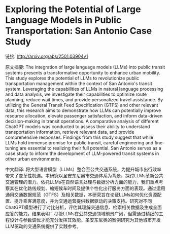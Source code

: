 # Exploring the Potential of Large Language Models in Public Transportation: San Antonio Case Study

链接: http://arxiv.org/abs/2501.03904v1

原文摘要:
The integration of large language models (LLMs) into public transit systems
presents a transformative opportunity to enhance urban mobility. This study
explores the potential of LLMs to revolutionize public transportation
management within the context of San Antonio's transit system. Leveraging the
capabilities of LLMs in natural language processing and data analysis, we
investigate their capabilities to optimize route planning, reduce wait times,
and provide personalized travel assistance. By utilizing the General Transit
Feed Specification (GTFS) and other relevant data, this research aims to
demonstrate how LLMs can potentially improve resource allocation, elevate
passenger satisfaction, and inform data-driven decision-making in transit
operations. A comparative analysis of different ChatGPT models was conducted to
assess their ability to understand transportation information, retrieve
relevant data, and provide comprehensive responses. Findings from this study
suggest that while LLMs hold immense promise for public transit, careful
engineering and fine-tuning are essential to realizing their full potential.
San Antonio serves as a case study to inform the development of LLM-powered
transit systems in other urban environments.

中文翻译:
将大型语言模型（LLMs）整合至公共交通系统，为提升城市出行效率带来了变革性机遇。本研究以圣安东尼奥市交通体系为背景，探讨LLMs革新公共交通管理的潜力。依托LLMs在自然语言处理与数据分析方面的能力，我们重点考察其在优化路线规划、缩短候车时间及提供个性化出行服务方面的表现。通过运用通用交通数据规范（GTFS）及相关数据，本研究旨在论证LLMs如何优化资源配置、提升乘客满意度，并为交通运营提供数据驱动的决策支持。研究对不同ChatGPT模型进行了对比分析，评估其理解交通信息、检索相关数据及生成全面应答的能力。结果表明：尽管LLMs在公共交通领域前景广阔，但需通过精细的工程设计与参数调优才能充分发挥其效能。圣安东尼奥的案例研究为其他城市开发LLM驱动的交通系统提供了实践参考。
